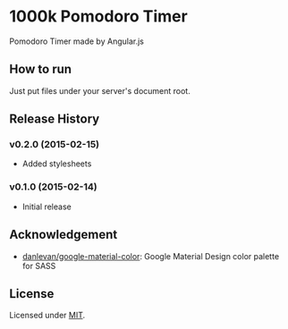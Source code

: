 1000k Pomodoro Timer
====================
Pomodoro Timer made by Angular.js


How to run
----------
Just put files under your server's document root.


Release History
---------------
### v0.2.0 (2015-02-15)
- Added stylesheets

### v0.1.0 (2015-02-14)
- Initial release


Acknowledgement
---------------
- [danlevan/google-material-color](https://github.com/danlevan/google-material-color): Google Material Design color palette for SASS


License
-------
Licensed under [MIT](./LICENSE).
